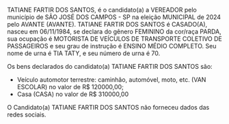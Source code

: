 TATIANE FARTIR DOS SANTOS, é o candidato(a) a VEREADOR pelo município de SÃO JOSÉ DOS CAMPOS - SP na eleição MUNICIPAL de 2024 pelo AVANTE (AVANTE). TATIANE FARTIR DOS SANTOS é CASADO(A), nasceu em 06/11/1984, se declara do gênero FEMININO da cor/raça PARDA, sua ocupação é MOTORISTA DE VEÍCULOS DE TRANSPORTE COLETIVO DE PASSAGEIROS e seu grau de instrução é ENSINO MÉDIO COMPLETO. Seu nome de urna é TIA TATY, e seu número de urna é 70.

Os bens declarados do candidato(a) TATIANE FARTIR DOS SANTOS são: 
- Veículo automotor terrestre: caminhão, automóvel, moto, etc. (VAN ESCOLAR) no valor de R$ 120000,00;
- Casa (CASA) no valor de R$ 310000,00

O Candidato(a) TATIANE FARTIR DOS SANTOS não forneceu dados das redes sociais.